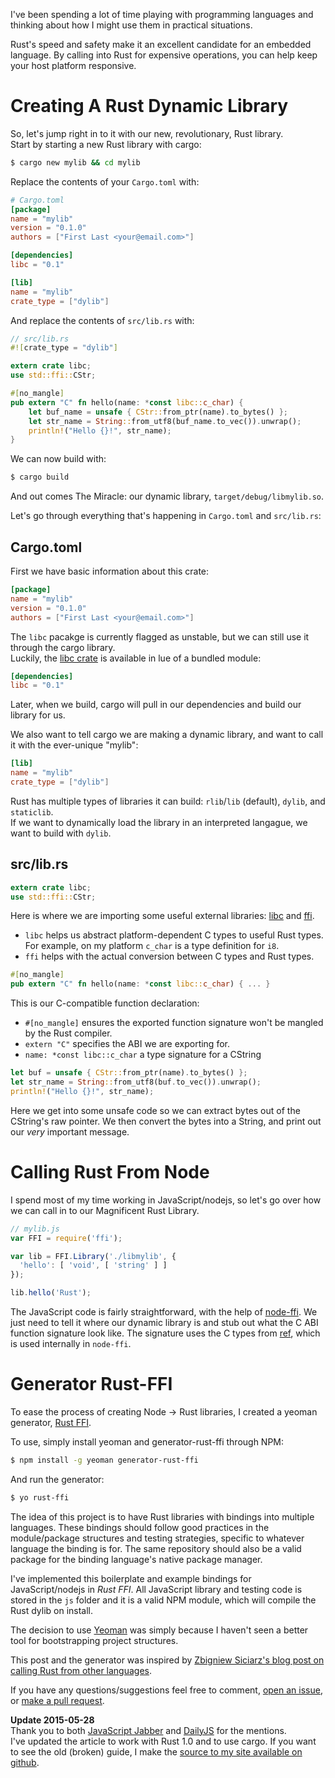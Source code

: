 I've been spending a lot of time playing with programming languages and thinking about how I might use them in practical situations.

Rust's speed and safety make it an excellent candidate for an embedded language. By calling into Rust for expensive operations, you can help keep your host platform responsive.

# Creating A Rust Dynamic Library
So, let's jump right in to it with our new, revolutionary, Rust library.  
Start by starting a new Rust library with cargo:
```bash
$ cargo new mylib && cd mylib
```

Replace the contents of your `Cargo.toml` with:
```toml
# Cargo.toml
[package]
name = "mylib"
version = "0.1.0"
authors = ["First Last <your@email.com>"]

[dependencies]
libc = "0.1"

[lib]
name = "mylib"
crate_type = ["dylib"]
```

And replace the contents of `src/lib.rs` with:
```rust
// src/lib.rs
#![crate_type = "dylib"]

extern crate libc;
use std::ffi::CStr;

#[no_mangle]
pub extern "C" fn hello(name: *const libc::c_char) {
    let buf_name = unsafe { CStr::from_ptr(name).to_bytes() };
    let str_name = String::from_utf8(buf_name.to_vec()).unwrap();
    println!("Hello {}!", str_name);
}
```

We can now build with:
```bash
$ cargo build
```
And out comes The Miracle: our dynamic library, `target/debug/libmylib.so`.

Let's go through everything that's happening in `Cargo.toml` and `src/lib.rs`:

## Cargo.toml
First we have basic information about this crate:
```toml
[package]
name = "mylib"
version = "0.1.0"
authors = ["First Last <your@email.com>"]
```

The `libc` pacakge is currently flagged as unstable, but we can still use it through the cargo library.  
Luckily, the [libc crate](https://crates.io/crates/libc) is available in lue of a bundled module:
```toml
[dependencies]
libc = "0.1"
```
Later, when we build, cargo will pull in our dependencies and build our library for us.

We also want to tell cargo we are making a dynamic library, and want to call it with the ever-unique "mylib": 
```toml
[lib]
name = "mylib"
crate_type = ["dylib"]
```
Rust has multiple types of libraries it can build: `rlib`/`lib` (default), `dylib`, and `staticlib`.  
If we want to dynamically load the library in an interpreted langague, we want to build with `dylib`.

## src/lib.rs
```rust
extern crate libc;
use std::ffi::CStr;
```
Here is where we are importing some useful external libraries: [libc](http://doc.rust-lang.org/libc/libc/index.html) and [ffi](http://doc.rust-lang.org/std/ffi/index.html).
- `libc` helps us abstract platform-dependent C types to useful Rust types. For example, on my platform `c_char` is a type definition for `i8`.
- `ffi` helps with the actual conversion between C types and Rust types.

```rust
#[no_mangle]
pub extern "C" fn hello(name: *const libc::c_char) { ... }
```
This is our C-compatible function declaration:
- `#[no_mangle]` ensures the exported function signature won't be mangled by the Rust compiler.
- `extern "C"` specifies the ABI we are exporting for.
- `name: *const libc::c_char` a type signature for a CString

```rust
let buf = unsafe { CStr::from_ptr(name).to_bytes() };
let str_name = String::from_utf8(buf.to_vec()).unwrap();
println!("Hello {}!", str_name);
```
Here we get into some unsafe code so we can extract bytes out of the CString's raw pointer. We then convert the bytes into a String, and print out our _very_ important message.

# Calling Rust From Node
I spend most of my time working in JavaScript/nodejs, so let's go over how we can call in to our Magnificent Rust Library.

```js
// mylib.js
var FFI = require('ffi');

var lib = FFI.Library('./libmylib', {
  'hello': [ 'void', [ 'string' ] ]
});

lib.hello('Rust');
```
The JavaScript code is fairly straightforward, with the help of [node-ffi](https://github.com/node-ffi/node-ffi). We just need to tell it where our dynamic library is and stub out what the C ABI function signature look like. The signature uses the C types from [ref](http://tootallnate.github.io/ref/), which is used internally in `node-ffi`.

# Generator Rust-FFI
To ease the process of creating Node -> Rust libraries, I created a yeoman generator, [Rust FFI](https://github.com/oppenlander/generator-rust-ffi).

To use, simply install yeoman and generator-rust-ffi through NPM:
```bash
$ npm install -g yeoman generator-rust-ffi
```
And run the generator:
```bash
$ yo rust-ffi
```

The idea of this project is to have Rust libraries with bindings into multiple languages. These bindings should follow good practices in the module/package structures and testing strategies, specific to whatever language the binding is for. The same repository should also be a valid package for the binding language's native package manager.

I've implemented this boilerplate and example bindings for JavaScript/nodejs in *Rust FFI*. All JavaScript library and testing code is stored in the `js` folder and it is a valid NPM module, which will compile the Rust dylib on install.

The decision to use [Yeoman](http://yeoman.io/) was simply because I haven't seen a better tool for bootstrapping project structures.

This post and the generator was inspired by [Zbigniew Siciarz's blog post on calling Rust from other languages](https://siciarz.net/24-days-of-rust-calling-rust-from-other-languages/).

If you have any questions/suggestions feel free to comment, [open an issue](https://github.com/oppenlander/generator-rust-ffi/issues), or [make a pull request](https://github.com/oppenlander/generator-rust-ffi/pulls).

__Update 2015-05-28__  
Thank you to both [JavaScript Jabber](http://devchat.tv/js-jabber/161-jsj-rust-with-david-herman) and [DailyJS](http://dailyjs.com/2015/04/14/1419-node-roundup/) for the mentions.  
I've updated the article to work with Rust 1.0 and to use cargo. If you want to see the old (broken) guide, I make the [source to my site available on github](https://github.com/oppenlander/oppenlanderme/blob/3459b59c2ea117c2a9b99a154fd1c468382136a0/public/articles/rust-ffi.md). 
